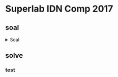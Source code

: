 # Superlab IDN Comp 2017
## soal
<details>
<summary>Soal</summary>

---

test

</details>

## solve
### test